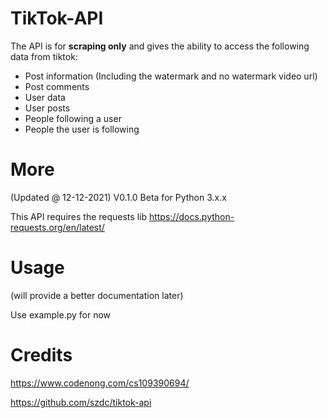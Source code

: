 # TikTok-API
The API is for __scraping only__ and gives the ability to access the following data from tiktok:

* Post information (Including the watermark and no watermark video url) 
* Post comments
* User data
* User posts
* People following a user
* People the user is following

# More
(Updated @ 12-12-2021) V0.1.0 Beta for Python 3.x.x

This API requires the requests lib https://docs.python-requests.org/en/latest/

# Usage
(will provide a better documentation later)

Use example.py for now
# Credits
https://www.codenong.com/cs109390694/

https://github.com/szdc/tiktok-api
